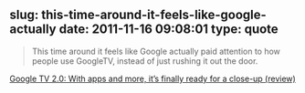 slug: this-time-around-it-feels-like-google-actually
date: 2011-11-16 09:08:01
type: quote
---

> This time around it feels like Google actually paid attention to how people use GoogleTV, instead of just rushing it out the door.

[Google TV 2.0: With apps and more, it’s finally ready for a close-up (review)](http://venturebeat.com/2011/11/15/google-tv-v2-review/)
